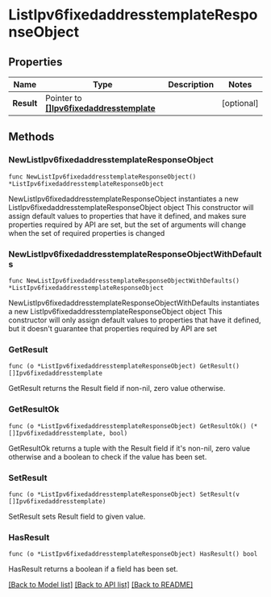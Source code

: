 # ListIpv6fixedaddresstemplateResponseObject

## Properties

Name | Type | Description | Notes
------------ | ------------- | ------------- | -------------
**Result** | Pointer to [**[]Ipv6fixedaddresstemplate**](Ipv6fixedaddresstemplate.md) |  | [optional] 

## Methods

### NewListIpv6fixedaddresstemplateResponseObject

`func NewListIpv6fixedaddresstemplateResponseObject() *ListIpv6fixedaddresstemplateResponseObject`

NewListIpv6fixedaddresstemplateResponseObject instantiates a new ListIpv6fixedaddresstemplateResponseObject object
This constructor will assign default values to properties that have it defined,
and makes sure properties required by API are set, but the set of arguments
will change when the set of required properties is changed

### NewListIpv6fixedaddresstemplateResponseObjectWithDefaults

`func NewListIpv6fixedaddresstemplateResponseObjectWithDefaults() *ListIpv6fixedaddresstemplateResponseObject`

NewListIpv6fixedaddresstemplateResponseObjectWithDefaults instantiates a new ListIpv6fixedaddresstemplateResponseObject object
This constructor will only assign default values to properties that have it defined,
but it doesn't guarantee that properties required by API are set

### GetResult

`func (o *ListIpv6fixedaddresstemplateResponseObject) GetResult() []Ipv6fixedaddresstemplate`

GetResult returns the Result field if non-nil, zero value otherwise.

### GetResultOk

`func (o *ListIpv6fixedaddresstemplateResponseObject) GetResultOk() (*[]Ipv6fixedaddresstemplate, bool)`

GetResultOk returns a tuple with the Result field if it's non-nil, zero value otherwise
and a boolean to check if the value has been set.

### SetResult

`func (o *ListIpv6fixedaddresstemplateResponseObject) SetResult(v []Ipv6fixedaddresstemplate)`

SetResult sets Result field to given value.

### HasResult

`func (o *ListIpv6fixedaddresstemplateResponseObject) HasResult() bool`

HasResult returns a boolean if a field has been set.


[[Back to Model list]](../README.md#documentation-for-models) [[Back to API list]](../README.md#documentation-for-api-endpoints) [[Back to README]](../README.md)


